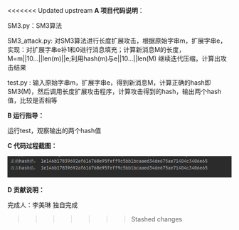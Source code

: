 <<<<<<< Updated upstream
**A 项目代码说明**：

  SM3.py：SM3算法

  SM3_attack.py: 对SM3算法进行长度扩展攻击，根据原始字串m，扩展字串e，实现：对扩展字串e补1和0进行消息填充；计算新消息M的长度，M=m||10...||len(m)||e;利用hash(m)与e||10...||len(M)
继续迭代压缩，计算出攻击结果

  test.py : 输入原始字串m，扩展字串e，得到新消息M，计算正确的hash即SM3(M)，然后调用长度扩展攻击程序，计算攻击得到的hash，输出两个hash值，比较是否相等

**B 运行指导：**

  运行test，观察输出的两个hash值

**C 代码过程截图：**

![image](https://github.com/Dumdiii/SM3/blob/master/length_extension_attack/result.png)

**D 贡献说明：**

完成人：李美琳 独自完成
>>>>>>> Stashed changes
